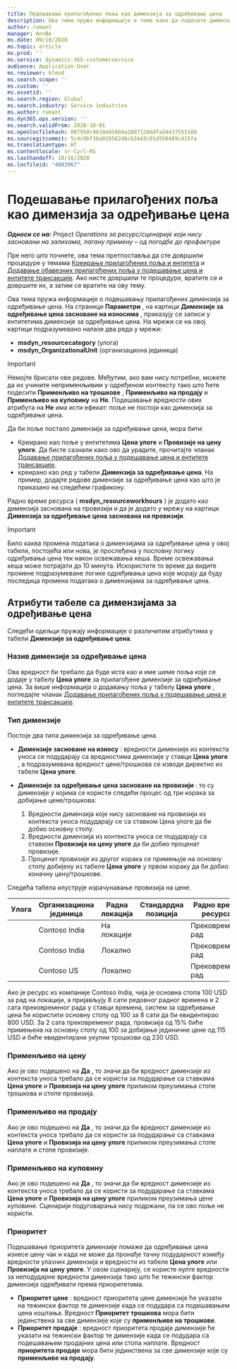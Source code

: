```yaml
---
title: Подешавање прилагођених поља као димензија за одређивање цена
description: Ова тема пружа информације о томе како да подесите димензија за одређивање цена помоћу прилагођених поља.
author: rumant
manager: AnnBe
ms.date: 09/18/2020
ms.topic: article
ms.prod: ''
ms.service: dynamics-365-customerservice
audience: Application User
ms.reviewer: kfend
ms.search.scope: ''
ms.custom: ''
ms.assetid: ''
ms.search.region: Global
ms.search.industry: Service industries
ms.author: rumant
ms.dyn365.ops.version: ''
ms.search.validFrom: 2020-10-01
ms.openlocfilehash: 087950c9639a95868a20d71286dfad4437555108
ms.sourcegitcommit: 5c4c9bf3ba018562d6cb3443c01d550489c415fa
ms.translationtype: HT
ms.contentlocale: sr-Cyrl-RS
ms.lasthandoff: 10/16/2020
ms.locfileid: "4083967"
---
```

# <a name="set-up-custom-fields-as-pricing-dimensions"></a>Подешавање прилагођених поља као димензија за одређивање цена

_**Односи се на:** Project Operations за ресурс/сценарије који нису засновани на залихама, лагану примену – од погодбе до профактуре_

Пре него што почнете, ова тема претпоставља да сте довршили процедуре у темама [Креирање прилагођених поља и ентитета](create-custom-fields-entities-pricing-dimensions.md) и [Додавање обавезних прилагођених поља у подешавање цена и ентитете трансакције](add-custom-fields-price-setup-transactional-entities.md). Ако нисте довршили те процедуре, вратите се и довршите их, а затим се вратите на ову тему. 

Ова тема пружа информације о подешавању прилагођених димензија за одређивање цена. На страници **Параметри** , на картици **Димензије за одређивање цена засноване на износима** , приказују се записи у ентитетима димензије за одређивање цена. На мрежи се на овој картици подразумевано налазе два реда у мрежи:

- **msdyn_resourcecategory** (улога)
- **msdyn_OrganizationalUnit** (организациона јединица)

> [!IMPORTANT]
> Немојте брисати ове редове. Међутим, ако вам нису потребни, можете да их учините неприменљивим у одређеном контексту тако што ћете подесити **Применљиво на трошкове** , **Применљиво на продају** и **Применљиво на куповину** на **Не**. Подешавање вредности ових атрибута на **Не** има исти ефекат: поље не постоји као димензија за одређивање цена.

Да би поље постало димензија за одређивање цена, мора бити:

- Креирано као поље у ентитетима **Цена улоге** и **Провизије на цену улоге**. Да бисте сазнали како ово да урадите, прочитајте чланак [Додавање прилагођених поља у подешавање цена и ентитете трансакције](add-custom-fields-price-setup-transactional-entities.md).
- креирано као ред у табели **Димензија за одређивање цена**. На пример, додајте редове димензије за одређивање цена као што је приказано на следећем графикону. 

Радно време ресурса ( **msdyn_resourceworkhours** ) је додато као димензија заснована на провизији и да је додато у мрежу на картици **Димензија за одређивање цена заснована на провизији**.

> [!IMPORTANT]
> Било каква промена података о димензијама за одређивање цена у овој табели, постојећа или нова, је прослеђена у пословну логику одређивања цена тек након освежавања кеша. Време освежавања кеша може потрајати до 10 минута. Искористите то време да видите промене подразумеване логике одређивања цена које морају да буду последица промена података о димензијама за одређивање цена.


## <a name="attributes-of-the-pricing-dimensions-table"></a>Атрибути табеле са димензијама за одређивање цена
Следећи одељци пружају информације о различитим атрибутима у табели **Димензије за одређивање цена**.

### <a name="pricing-dimension-name"></a>Назив димензије за одређивање цена
Ова вредност би требало да буде иста као и име шеме поља које се додаје у табелу **Цена улоге** за прилагођене димензије за одређивање цена. За више информација о додавању поља у табелу **Цена улоге** , погледајте чланак [Додавање прилагођених поља у подешавање цена и ентитете трансакције](add-custom-fields-price-setup-transactional-entities.md).

### <a name="type-of-dimension"></a>Тип димензије
Постоје два типа димензија за одређивање цена.
  
  - **Димензије засноване на износу** : вредности димензије из контекста уноса се подударају са вредностима димензије у ставци **Цена улоге** , а подразумевана вредност цене/трошкова се изводи директно из табеле **Цена улоге**.
  - **Димензије за одређивање цена засноване на провизији** : то су димензије у којима се користи следећи процес од три корака за добијање цене/трошкова:
 
    1. Вредности димензија које нису засноване на провизији из контекста уноса подударају се са ставком Цена улоге да би добио основну стопу.
    2. Вредности димензија из контекста уноса се подударају са ставком **Провизија на цену улоге** да би добио проценат провизије.
    3. Проценат провизије из другог корака се примењује на основну стопу добијену из табеле **Цена улоге** у првом кораку да би добио коначну цену/трошкове.
   
   Следећа табела илуструје израчунавање провизија на цене.
  
| Улога        | Организациона јединица    |Радна локација      |Стандардна позиција      |Радно време ресурса      |  Провизија|
| ------------|-------------|-------------------|--------------------|-------------------------|--------:|
|             | Contoso India|На локацији            |                    |Прековремени рад                 |15     |
|             | Contoso India|Локално             |                    |Прековремени рад                 |10     |
|             | Contoso US   |Локално             |                    |Прековремени рад                 |20     |


Ако је ресурс из компаније Contoso India, чија је основна стопа 100 USD за рад на локацији, а пријављују 8 сати редовног радног времена и 2 сата прековременог рада у ставци времена, систем за одређивање цена ће користити основну стопу од 100 за 8 сати да би евидентирао 800 USD. За 2 сата прековременог рада, провизија од 15% биће примењена на основну стопу од 100 за добијање јединичне цене од 115 USD и биће евидентирани укупни трошкови од 230 USD.

### <a name="applicable-to-cost"></a>Применљиво на цену 
Ако је ово подешено на **Да** , то значи да би вредност димензије из контекста уноса требало да се користи за подударање са ставкама **Цена улоге** и **Провизија на цену улоге** приликом преузимања стопе трошкова и стопе провизија.

### <a name="applicable-to-sales"></a>Применљиво на продају
Ако је ово подешено на **Да** , то значи да би вредност димензије из контекста уноса требало да се користи за подударање са ставкама **Цена улоге** и **Провизија на цену улоге** приликом преузимања стопе наплате и стопе провизије.

### <a name="applicable-to-purchase"></a>Применљиво на куповину
Ако је ово подешено на **Да** , то значи да би вредност димензије из контекста уноса требало да се користи за подударање са ставкама **Цена улоге** и **Провизија на цену улоге** приликом преузимања цене куповине. Сценарији подуговарања нису подржани, па се ово поље не користи. 

### <a name="priority"></a>Приоритет
Подешавање приоритета димензије помаже да одређивање цена изнесе цену чак и када не може да пронађе тачну подударност између вредности улазних димензија и вредности из табеле **Цена улоге** или **Провизија на цену улоге**. У овом сценарију, се користе нулте вредности за неподударне вредности димензија тако што ће тежински фактор димензија одређивати према приоритетима.

- **Приоритет цене** : вредност приоритета цене димензије ће указати на тежински фактор те димензије када се подудара са подешавањем цена коштања. Вредност **Приоритет трошкова** мора бити јединствена за све димензије које су **применљиве на трошкове**.
- **Приоритет продаје** : вредност приоритета продаје димензије ће указати на тежински фактор те димензије када се подудара са подешавањем продајних цена или стопа наплате. Вредност **приоритета продаје** мора бити јединствена за све димензије које су **применљиве на продају**.
